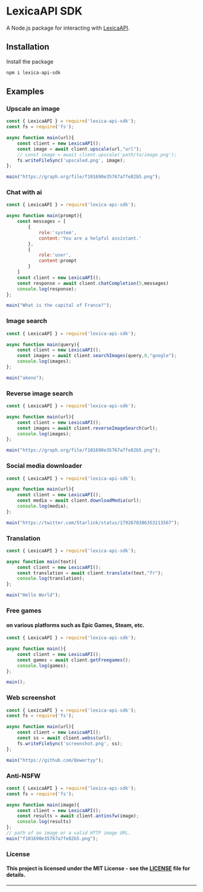 # LexicaAPI SDK
A Node.js package for interacting with [LexicaAPI](https://lexica.qewertyy.dev).

## Installation
Install the package

```bash
npm i lexica-api-sdk
```

## Examples

### Upscale an image
```js
const { LexicaAPI } = require('lexica-api-sdk');
const fs = require('fs');

async function main(url){
    const client = new LexicaAPI();
    const image = await client.upscale(url,"url");
    // const image = await client.upscale('path/to/image.png');
    fs.writeFileSync('upscaled.png', image);
};

main("https://graph.org/file/f101690e35767a7fe82b5.png");
```

### Chat with ai
```js
const { LexicaAPI } = require('lexica-api-sdk');

async function main(prompt){
    const messages = [
        {
            role:'system',
            content:'You are a helpful assistant.'
        },
        {
            role:'user',
            content:prompt
        }
    ]
    const client = new LexicaAPI();
    const response = await client.chatCompletion(5,messages)
    console.log(response);
};

main("What is the capital of France?");
```

### Image search
```js
const { LexicaAPI } = require('lexica-api-sdk');

async function main(query){
    const client = new LexicaAPI();
    const images = await client.searchImages(query,0,"google");
    console.log(images);
};

main("akeno");
```

### Reverse image search
```js
const { LexicaAPI } = require('lexica-api-sdk');

async function main(url){
    const client = new LexicaAPI();
    const images = await client.reverseImageSearch(url);
    console.log(images);
};

main("https://graph.org/file/f101690e35767a7fe82b5.png");
```

### Social media downloader
```js
const { LexicaAPI } = require('lexica-api-sdk');

async function main(url){
    const client = new LexicaAPI();
    const media = await client.downloadMedia(url);
    console.log(media);
};

main("https://twitter.com/Starlink/status/1792678386353213567");
```

### Translation
```js
const { LexicaAPI } = require('lexica-api-sdk');

async function main(text){
    const client = new LexicaAPI();
    const translation = await client.translate(text,"fr");
    console.log(translation);
};

main("Hello World");
```

### Free games
#### on various platforms such as Epic Games, Steam, etc.
```js
const { LexicaAPI } = require('lexica-api-sdk');

async function main(){
    const client = new LexicaAPI();
    const games = await client.getFreegames();
    console.log(games);
};

main();
```

### Web screenshot
```js
const { LexicaAPI } = require('lexica-api-sdk');
const fs = require('fs');

async function main(url){
    const client = new LexicaAPI();
    const ss = await client.webss(url);
    fs.writeFileSync('screenshot.png', ss);
};

main("https://github.com/Qewertyy");
```

### Anti-NSFW
```js
const { LexicaAPI } = require('lexica-api-sdk');
const fs = require('fs');

async function main(image){
    const client = new LexicaAPI();
    const results = await client.antinsfw(image);
    console.log(results)
};
// path of an image or a valid HTTP image URL.
main("f101690e35767a7fe82b5.png");
```

### License
#### This project is licensed under the MIT License - see the [LICENSE](LICENSE) file for details.
---